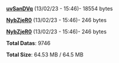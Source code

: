 [**uvSanDVq**](/data/uvSanDVq.txt) (13/02/23 - 15:46)- 18554 bytes

[**NybZjeR0**](/data/NybZjeR0.txt) (13/02/23 - 15:46)- 246 bytes

[**NybZjeR0**](/data/NybZjeR0.txt) (13/02/23 - 15:46)- 246 bytes

**Total Datas**: 9746

**Total Size**: 64.53 MB / 64.5 MB
